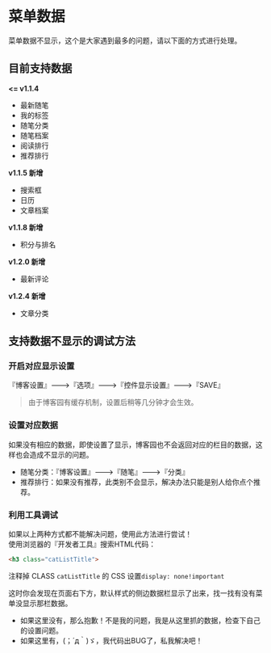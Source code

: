# 菜单数据

菜单数据不显示，这个是大家遇到最多的问题，请以下面的方式进行处理。

## 目前支持数据

**<= v1.1.4**

- 最新随笔
- 我的标签
- 随笔分类
- 随笔档案
- 阅读排行
- 推荐排行

**v1.1.5 新增**

- 搜索框
- 日历
- 文章档案

**v1.1.8 新增**

- 积分与排名

**v1.2.0 新增**

- 最新评论

**v1.2.4 新增**

- 文章分类

## 支持数据不显示的调试方法

### 开启对应显示设置

『博客设置』--->『选项』--->『控件显示设置』--->『SAVE』

> 由于博客园有缓存机制，设置后稍等几分钟才会生效。

### 设置对应数据

如果没有相应的数据，即使设置了显示，博客园也不会返回对应的栏目的数据，这样也会造成不显示的问题。

* 随笔分类：『博客设置』--->『随笔』--->『分类』
* 推荐排行：如果没有推荐，此类别不会显示，解决办法只能是别人给你点个推荐。

### 利用工具调试

如果以上两种方式都不能解决问题，使用此方法进行尝试！
<br>使用浏览器的『开发者工具』搜索HTML代码：

```html
<h3 class="catListTitle">
```

注释掉 CLASS `catListTitle` 的 CSS 设置`display: none!important`

这时你会发现在页面右下方，默认样式的侧边数据栏显示了出来，找一找有没有菜单没显示那栏数据。

* 如果这里没有，那么抱歉！不是我的问题，我是从这里抓的数据，检查下自己的设置问题。
* 如果这里有，(；´д｀)ゞ，我代码出BUG了，私我解决吧！